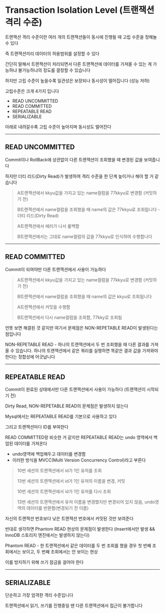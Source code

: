 # Transaction Isolation Level (트랜잭션 격리 수준)

트랜잭션 격리 수준이란 여러 개의 트랜잭션들이 동시에 진행될 때 고립 수준을 정해놀 수 있다

즉 트랜잭션끼리 데이터의 허용범위를 설정할 수 있다 

간단히 말해서 트랜잭션이 처리되면서 다른 트랜잭션에 데이터를 가져올 수 있는 게 가능하냐 불가능하냐의 정도를 결정할 수 있습니다

하지만 고립 수준이 높을수록 일관성은 보장되나 동시성이 떨어집니다 (성능 저하)

고립수준은 크게 4가지 입니다

- READ UNCOMMITTED
- READ COMMITTED
- REPEATABLE READ
- SERIALIZABLE

아래로 내려갈수록 고립 수준이 높아지며 동시성도 떨어진다

---

## READ UNCOMMITTED
Commit이나 RollBack에 상관없이 다른 트랜잭션이 조회했을 때 변경된 값을 보여줍니다

하지만 더티 리드(Dirty Read)가 발생하여 격리 수준을 한 단계 높이거나 해야 할 거 같습니다

> A트랜잭션에서 kkyu값을 가지고 있는 name컬럼을 77kkyu로 변경함 (커밋하기 전)
> 
> B트랜잭션에서 name컬럼을 조회했을 때 name의 값은 77kkyu로 조회됩니다 - 더티 리드(Dirty Read)
> 
> A트랜잭션에서 에러가 나서 롤백함
> 
> B트랜잭션에서는 그대로 name컬럼의 값을 77kkyu로 인식하여 수행합니다

---

## READ COMMITTED
Commit이 되여야만 다른 트랜잭션에서 사용이 가능하다

> A트랜잭션에서 kkyu값을 가지고 있는 name컬럼을 77kkyu로 변경함 (커밋하기 전)
>
> B트랜잭션에서 name컬럼을 조회했을 때 name의 값은 kkyu로 조회됩니다
>
> A트랜잭션에서 커밋을 수행함 
> 
> B트랜잭션에서 다시 name컬럼을 조회함, 77kky로 조회됨

언뜻 보면 해결된 것 같지만 여기서 문제점은 NON-REPETABLE READ이 발생된다는 점입니다

NON-REPETABLE READ - 하나의 트랜잭션에서 두 번 조회했을 때 다른 결과를 가져올 수 있습니다.
하나의 트랜잭션에서 같은 쿼리를 실행하면 똑같은 결과 값을 가져와야 한다는 정합성에 어긋납니다 

---

## REPEATABLE READ
Commit이 완료된 상태에서만 다른 트랜잭션에서 사용이 가능하다 (트랜잭션이 시작되기 전)

Dirty Read, NON-REPETABLE READ의 문제점은 발생하지 않는다

Mysql에서는 REPEATABLE READ를 기본으로 사용하고 있다

그리고 트랜잭션마다 ID를 부여한다

READ COMMITTED랑 비슷한 거 같지만 REPEATABLE READ는 undo 영역에서 백업된 데이터를 가져온다
- undo영역에 백업해두고 데이터를 변경함
- 이러한 방식을 MVCC(Multi Version Concurrency Control)라고 부른다

> 10번 세션의 트랜잭션에서 id가 1인 유저를 조회
> 
> 13번 세션의 트랜잭션에서 id가 1인 유저의 이름을 변경, 커밋
> 
> 10번 세션의 트랜잭션에서 id가 1인 유저를 다시 조회
> 
> 13번 세션의 트랜잭션에서 유저 이름을 변경했지만 변경되어 있지 않음, undo영역의 데이터를 반환함(변경되기 전 이름)

자신의 트랜잭션 번호보다 낮은 트랜잭션 번호에서 커밋된 것만 보여준다

반대로 생각하면 Phantom READ 현상의 문제점이 발생한다
(Insert에서만 발생 && InnoDB 스토리지 엔진에서는 발생하지 않는다)

Phantom READ - 한 트랜잭션에서 같은 데이터를 두 번 조회를 했을 경우 첫 번째 조회에서는 보이고, 두 번째 조회에서는 안 보이는 현상

이를 방지하기 위해 쓰기 잠금을 걸어야 한다

---

## SERIALIZABLE

단순하고 가장 엄격한 격리 수준입니다

트랜잭션에서 읽기, 쓰기를 진행중일 땐 다른 트랜잭션에서 접근이 불가합니다
